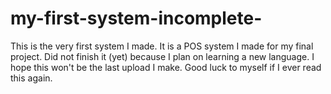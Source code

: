 # my-first-system-incomplete-
This is the very first system I made. It is a POS system I made for my final project. Did not finish it (yet) because I plan on learning a new language.
I hope this won't be the last upload I make. Good luck to myself if I ever read this again.
